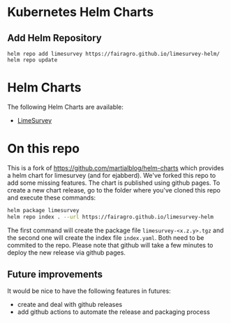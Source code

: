 # Kubernetes Helm Charts

## Add Helm Repository

```
helm repo add limesurvey https://fairagro.github.io/limesurvey-helm/
helm repo update
```

# Helm Charts

The following Helm Charts are available:

* [LimeSurvey](./limesurvey/README.md)

# On this repo #

This is a fork of https://github.com/martialblog/helm-charts which provides a helm chart for limesurvey (and for ejabberd). We've forked this repo to add some missing features. The chart is published using github pages. To create a new chart release, go to the folder where you've cloned this repo and execute these commands:

```bash
helm package limesurvey
helm repo index . --url https://fairagro.github.io/limesurvey-helm
```

The first command will create the package file `limesurvey-<x.z.y>.tgz` and the second one will create the index file `index.yaml`. Both need to be commited to the repo. Please note that github will take a few minutes to deploy the new release via github pages.

## Future improvements ##

It would be nice to have the following features in futures:
* create and deal with github releases
* add github actions to automate the release and packaging process 